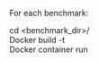 For each benchmark:

cd <benchmark_dir>/  
Docker build -t <your tag>   
Docker container run <your tag>   

